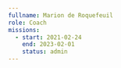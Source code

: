 ```yaml
---
fullname: Marion de Roquefeuil
role: Coach
missions:
  - start: 2021-02-24
    end: 2023-02-01
    status: admin
---
```


